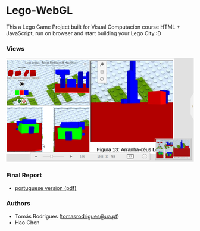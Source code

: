 # Lego-WebGL
This a Lego Game Project built for Visual Computacion course
HTML + JavaScript, run on browser and start building your Lego City :D

### Views

![alt tag](https://github.com/toomyy94/Lego-WebGL/blob/master/Documentation/printViews.png)


### Final Report
* [portuguese version (pdf)](https://github.com/toomyy94/Lego-WebGL/blob/master/Documentation/RelatorioCV.docx.pdf)


### Authors
* Tomás Rodrigues (tomasrodrigues@ua.pt)
* Hao Chen
